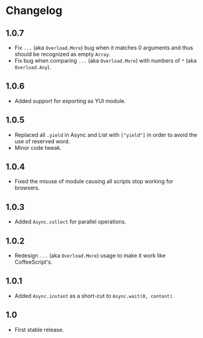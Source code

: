 # Changelog

## 1.0.7

* Fix `...` (aka `Overload.More`) bug when it matches 0 arguments and thus should be recognized as empty `Array`.
* Fix bug when comparing `...` (aka `Overload.More`) with numbers of `*` (aka `Overload.Any`).

## 1.0.6

* Added support for exporting as YUI module.

## 1.0.5

* Replaced all `.yield` in Async and List with `["yield"]` in order to avoid the use of reserved word.
* Minor code tweak.

## 1.0.4

* Fixed the misuse of module causing all scripts stop working for browsers.

## 1.0.3

* Added `Async.collect` for parallel operations.

## 1.0.2

* Redesign `...` (aka `Overload.More`) usage to make it work like CoffeeScript's.

## 1.0.1

* Added `Async.instant` as a short-cut to `Async.wait(0, content)`.

## 1.0

* First stable release.
